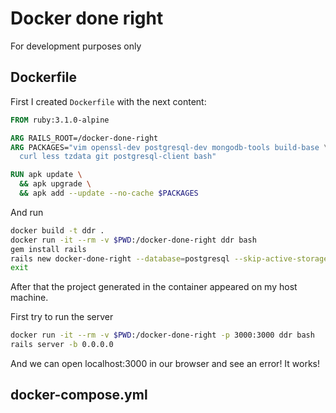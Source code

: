 # Docker done right

For development purposes only

## Dockerfile

First I created `Dockerfile` with the next content:

```Dockerfile
FROM ruby:3.1.0-alpine

ARG RAILS_ROOT=/docker-done-right
ARG PACKAGES="vim openssl-dev postgresql-dev mongodb-tools build-base \
  curl less tzdata git postgresql-client bash"

RUN apk update \
  && apk upgrade \
  && apk add --update --no-cache $PACKAGES
```

And run
```bash
docker build -t ddr .
docker run -it --rm -v $PWD:/docker-done-right ddr bash
gem install rails
rails new docker-done-right --database=postgresql --skip-active-storage --skip-action-cable --skip-test --skip-system-test --api
exit
```

After that the project generated in the container appeared on my host machine.

First try to run the server
```bash
docker run -it --rm -v $PWD:/docker-done-right -p 3000:3000 ddr bash
rails server -b 0.0.0.0
```

And we can open localhost:3000 in our browser and see an error! It works!

## docker-compose.yml
